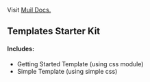 Visit [Muil Docs.](https://docs.muil.io)

## Templates Starter Kit

#### Includes:

- Getting Started Template (using css module)
- Simple Template (using simple css)
